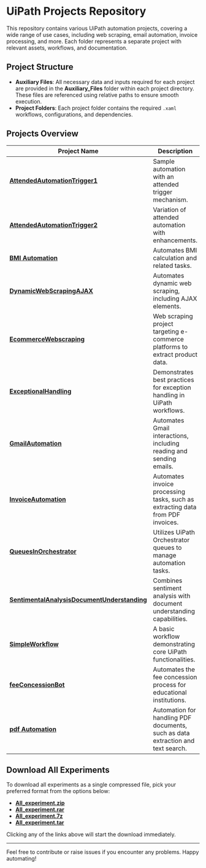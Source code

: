 # UiPath Projects Repository

This repository contains various UiPath automation projects, covering a wide range of use cases, including web scraping, email automation, invoice processing, and more. Each folder represents a separate project with relevant assets, workflows, and documentation.

## Project Structure

- **Auxiliary Files**: All necessary data and inputs required for each project are provided in the **Auxiliary_Files** folder within each project directory. These files are referenced using relative paths to ensure smooth execution.
- **Project Folders**: Each project folder contains the required `.xaml` workflows, configurations, and dependencies.

## Projects Overview

| Project Name                                                                                           | Description                                                                                                   |
|--------------------------------------------------------------------------------------------------------|---------------------------------------------------------------------------------------------------------------|
| [**AttendedAutomationTrigger1**](https://github.com/Paul-KSI/UiPath-Projects/tree/main/AttendedAutomationTrigger1) | Sample automation with an attended trigger mechanism.                                                         |
| [**AttendedAutomationTrigger2**](https://github.com/Paul-KSI/UiPath-Projects/tree/main/AttendedAutomationTrigger2) | Variation of attended automation with enhancements.                                                           |
| [**BMI Automation**](https://github.com/Paul-KSI/UiPath-Projects/tree/main/BMI%20Automation)                     | Automates BMI calculation and related tasks.                                                                  |
| [**DynamicWebScrapingAJAX**](https://github.com/Paul-KSI/UiPath-Projects/tree/main/DynamicWebScrapingAJAX)       | Automates dynamic web scraping, including AJAX elements.                                                      |
| [**EcommerceWebscraping**](https://github.com/Paul-KSI/UiPath-Projects/tree/main/EcommerceWebscraping)           | Web scraping project targeting e-commerce platforms to extract product data.                                  |
| [**ExceptionalHandling**](https://github.com/Paul-KSI/UiPath-Projects/tree/main/ExceptionalHandling)             | Demonstrates best practices for exception handling in UiPath workflows.                                       |
| [**GmailAutomation**](https://github.com/Paul-KSI/UiPath-Projects/tree/main/GmailAutomation)                     | Automates Gmail interactions, including reading and sending emails.                                           |
| [**InvoiceAutomation**](https://github.com/Paul-KSI/UiPath-Projects/tree/main/InvoiceAutomation)                 | Automates invoice processing tasks, such as extracting data from PDF invoices.                                |
| [**QueuesInOrchestrator**](https://github.com/Paul-KSI/UiPath-Projects/tree/main/QueuesInOrchestrator)           | Utilizes UiPath Orchestrator queues to manage automation tasks.                                               |
| [**SentimentalAnalysisDocumentUnderstanding**](https://github.com/Paul-KSI/UiPath-Projects/tree/main/SentimentalAnalysisDocumentUnderstanding) | Combines sentiment analysis with document understanding capabilities.          |
| [**SimpleWorkflow**](https://github.com/Paul-KSI/UiPath-Projects/tree/main/SimpleWorkflow)                       | A basic workflow demonstrating core UiPath functionalities.                                                   |
| [**feeConcessionBot**](https://github.com/Paul-KSI/UiPath-Projects/tree/main/feeConcessionBot)                   | Automates the fee concession process for educational institutions.                                            |
| [**pdf Automation**](https://github.com/Paul-KSI/UiPath-Projects/tree/main/pdf%20Automation)                     | Automation for handling PDF documents, such as data extraction and text search.                               |

## Download All Experiments

To download all experiments as a single compressed file, pick your preferred format from the options below:

- [**All_experiment.zip**](https://github.com/Paul-KSI/UiPath-Projects/raw/main/All_experiment.zip)
- [**All_experiment.rar**](https://github.com/Paul-KSI/UiPath-Projects/raw/main/All_experiment.rar)
- [**All_experiment.7z**](https://github.com/Paul-KSI/UiPath-Projects/raw/main/All_experiment.7z)
- [**All_experiment.tar**](https://github.com/Paul-KSI/UiPath-Projects/raw/main/All_experiment.tar)

Clicking any of the links above will start the download immediately.

---

Feel free to contribute or raise issues if you encounter any problems. Happy automating!
